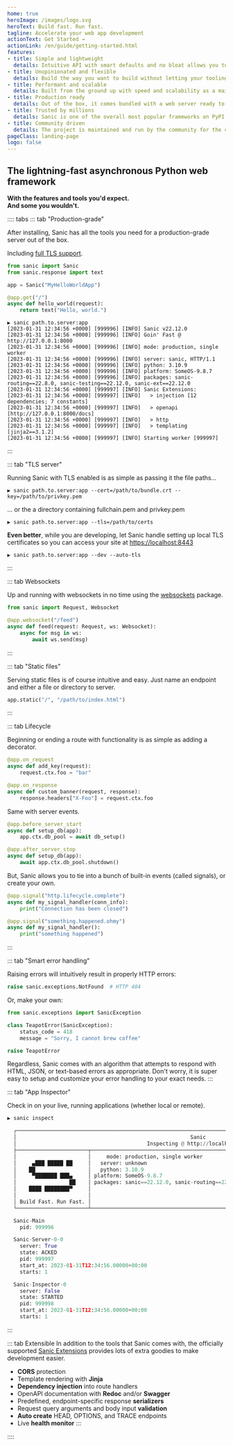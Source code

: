 ```yaml
---
home: true
heroImage: /images/logo.svg
heroText: Build fast. Run fast.
tagline: Accelerate your web app development
actionText: Get Started →
actionLink: /en/guide/getting-started.html
features:
- title: Simple and lightweight
  details: Intuitive API with smart defaults and no bloat allows you to get straight to work building your app.
- title: Unopinionated and flexible
  details: Build the way you want to build without letting your tooling constrain you.
- title: Performant and scalable
  details: Built from the ground up with speed and scalability as a main concern. It is ready to power web applications big and small.
- title: Production ready
  details: Out of the box, it comes bundled with a web server ready to power your web applications.
- title: Trusted by millions
  details: Sanic is one of the overall most popular frameworks on PyPI, and the top async enabled framework
- title: Community driven
  details: The project is maintained and run by the community for the community.
pageClass: landing-page
logo: false
---
```


## The lightning-fast asynchronous Python web framework

**With the features and tools <span class="text-accent">you'd expect</span>.<br />And some <span class="text-accent">you wouldn't</span>.**

:::: tabs
::: tab "Production-grade"

After installing, Sanic has all the tools you need for a production-grade server out of the box.

Including [full TLS support](#tls-server).

```python
from sanic import Sanic
from sanic.response import text

app = Sanic("MyHelloWorldApp")

@app.get("/")
async def hello_world(request):
    return text("Hello, world.")
```
```
▶ sanic path.to.server:app
[2023-01-31 12:34:56 +0000] [999996] [INFO] Sanic v22.12.0
[2023-01-31 12:34:56 +0000] [999996] [INFO] Goin' Fast @ http://127.0.0.1:8000
[2023-01-31 12:34:56 +0000] [999996] [INFO] mode: production, single worker
[2023-01-31 12:34:56 +0000] [999996] [INFO] server: sanic, HTTP/1.1
[2023-01-31 12:34:56 +0000] [999996] [INFO] python: 3.10.9
[2023-01-31 12:34:56 +0000] [999996] [INFO] platform: SomeOS-9.8.7
[2023-01-31 12:34:56 +0000] [999996] [INFO] packages: sanic-routing==22.8.0, sanic-testing==22.12.0, sanic-ext==22.12.0
[2023-01-31 12:34:56 +0000] [999997] [INFO] Sanic Extensions:
[2023-01-31 12:34:56 +0000] [999997] [INFO]   > injection [12 dependencies; 7 constants]
[2023-01-31 12:34:56 +0000] [999997] [INFO]   > openapi [http://127.0.0.1:8000/docs]
[2023-01-31 12:34:56 +0000] [999997] [INFO]   > http 
[2023-01-31 12:34:56 +0000] [999997] [INFO]   > templating [jinja2==3.1.2]
[2023-01-31 12:34:56 +0000] [999997] [INFO] Starting worker [999997]
```
:::

::: tab "TLS server"

Running Sanic with TLS enabled is as simple as passing it the file paths...
```
▶ sanic path.to.server:app --cert=/path/to/bundle.crt --key=/path/to/privkey.pem
```

... or the a directory containing fullchain.pem and privkey.pem

```
▶ sanic path.to.server:app --tls=/path/to/certs
```

**Even better**, while you are developing, let Sanic handle setting up local TLS certificates so you can access your site at [https://localhost:8443](https://localhost:8443)

```
▶ sanic path.to.server:app --dev --auto-tls
```
:::

::: tab Websockets

Up and running with websockets in no time using the [websockets](https://websockets.readthedocs.io) package.
```python
from sanic import Request, Websocket

@app.websocket("/feed")
async def feed(request: Request, ws: Websocket):
    async for msg in ws:
        await ws.send(msg)
```
:::

::: tab "Static files"

Serving static files is of course intuitive and easy. Just name an endpoint and either a file or directory to server.

```python
app.static("/", "/path/to/index.html")
```
:::

::: tab Lifecycle

Beginning or ending a route with functionality is as simple as adding a decorator.

```python
@app.on_request
async def add_key(request):
    request.ctx.foo = "bar"

@app.on_response
async def custom_banner(request, response):
    response.headers["X-Foo"] = request.ctx.foo
```

Same with server events.

```python
@app.before_server_start
async def setup_db(app):
    app.ctx.db_pool = await db_setup()

@app.after_server_stop
async def setup_db(app):
    await app.ctx.db_pool.shutdown()
```

But, Sanic allows you to tie into a bunch of built-in events (called signals), or create your own.

```python
@app.signal("http.lifecycle.complete")
async def my_signal_handler(conn_info):
    print("Connection has been closed")

@app.signal("something.happened.ohmy")
async def my_signal_handler():
    print("something happened")
```
:::

::: tab "Smart error handling"

Raising errors will intuitively result in properly HTTP errors:

```python
raise sanic.exceptions.NotFound  # HTTP 404
```

Or, make your own:

```python
from sanic.exceptions import SanicException

class TeapotError(SanicException):
    status_code = 418
    message = "Sorry, I cannot brew coffee"

raise TeapotError
```

Regardless, Sanic comes with an algorithm that attempts to respond with HTML, JSON, or text-based errors as appropriate. Don't worry, it is super easy to setup and customize your error handling to your exact needs.
:::

::: tab "App Inspector"

Check in on your live, running applications (whether local or remote).
```python
▶ sanic inspect      

  ┌─────────────────────────────────────────────────────────────────────────────────────────────────────────────────────┐
  │                                                        Sanic                                                        │
  │                                          Inspecting @ http://localhost:6457                                         │
  ├───────────────────────┬─────────────────────────────────────────────────────────────────────────────────────────────┤
  │                       │     mode: production, single worker                                                         │
  │     ▄███ █████ ██     │   server: unknown                                                                           │
  │    ██                 │   python: 3.10.9                                                                            │
  │     ▀███████ ███▄     │ platform: SomeOS-9.8.7
  │                 ██    │ packages: sanic==22.12.0, sanic-routing==22.8.0, sanic-testing==22.12.0, sanic-ext==22.12.0 │
  │    ████ ████████▀     │                                                                                             │
  │                       │                                                                                             │
  │ Build Fast. Run Fast. │                                                                                             │
  └───────────────────────┴─────────────────────────────────────────────────────────────────────────────────────────────┘

  Sanic-Main
  	pid: 999996

  Sanic-Server-0-0
  	server: True
  	state: ACKED
  	pid: 999997
  	start_at: 2023-01-31T12:34:56.00000+00:00
  	starts: 1

  Sanic-Inspector-0
  	server: False
  	state: STARTED
  	pid: 999998
  	start_at: 2023-01-31T12:34:56.00000+00:00
  	starts: 1
```
:::

::: tab Extensible
In addition to the tools that Sanic comes with, the officially supported [Sanic Extensions](./plugins/sanic-ext/getting-started.md) provides lots of extra goodies to make development easier.

- **CORS** protection
- Template rendering with **Jinja**
- **Dependency injection** into route handlers
- OpenAPI documentation with **Redoc** and/or **Swagger**
- Predefined, endpoint-specific response **serializers**
- Request query arguments and body input **validation**
- **Auto create** HEAD, OPTIONS, and TRACE endpoints
- Live **health monitor**
:::

::::
